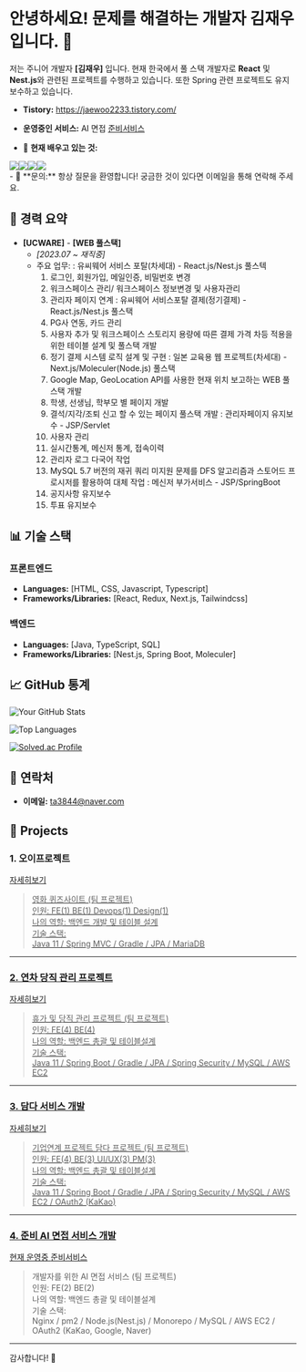 # 안녕하세요! 문제를 해결하는 개발자 김재우입니다. 👋

저는 주니어 개발자 **[김재우]** 입니다. 현재 한국에서 풀 스택 개발자로 **React** 및 **Nest.js**와 관련된 프로젝트를 수행하고 있습니다. 또한 Spring 관련 프로젝트도 유지보수하고 있습니다.

- **Tistory:** 
https://jaewoo2233.tistory.com/

- **운영중인 서비스:**
AI 면접
<a href="https://www.joonbee.co.kr">준비서비스</a>

- 🌱 **현재 배우고 있는 것:**

<div style="display:flex;">
  <img src="https://img.shields.io/badge/React-61DAFB?style=flat-square&logo=React&logoColor=black"/>
<img src="https://img.shields.io/badge/Next.js-000000?style=flat-square&logo=Next.js&logoColor=white"/>
<img src="https://img.shields.io/badge/Node.js-339933?style=flat-square&logo=Node.js&logoColor=white"/>
  <img src="https://img.shields.io/badge/Typescript-3178C6?style=flat-square&logo=Typescript&logoColor=white"/>
</div>
- 💬 **문의:** 항상 질문을 환영합니다! 궁금한 것이 있다면 이메일을 통해 연락해 주세요.

## 🚀 경력 요약
- **[UCWARE]** - **[WEB 풀스택]**
  - _[2023.07 ~ 재직중]_
  - 주요 업무:
    : 유씨웨어 서비스 포탈(차세대) - React.js/Nest.js 풀스텍
      1. 로그인, 회원가입, 메일인증, 비밀번호 변경
      2. 워크스페이스 관리/ 워크스페이스 정보변경 및 사용자관리
      3. 관리자 페이지 연계
    : 유씨웨어 서비스포탈 결제(정기결제) - React.js/Nest.js 풀스택
      1. PG사 연동, 카드 관리
      2. 사용자 추가 및 워크스페이스 스토리지 용량에 따른 결제 가격 차등 적용을 위한 테이블 설계 및 풀스택 개발
      3. 정기 결제 시스템 로직 설계 및 구현
    : 일본 교육용 웹 프로젝트(차세대) - Next.js/Moleculer(Node.js) 풀스택
      1. Google Map, GeoLocation API를 사용한 현재 위치 보고하는 WEB 풀스택 개발
      2. 학생, 선생님, 학부모 별 페이지 개발
      3. 결석/지각/조퇴 신고 할 수 있는 페이지 풀스택 개발
    : 관리자페이지 유지보수 - JSP/Servlet
      1. 사용자 관리
      2. 실시간통계, 메신저 통계, 접속이력
      3. 관리자 로그 다국어 작업
      4. MySQL 5.7 버전의 재귀 쿼리 미지원 문제를 DFS 알고리즘과 스토어드 프로시저를 활용하여 대체 작업
    : 메신저 부가서비스 - JSP/SpringBoot
      1. 공지사항 유지보수
      2. 투표 유지보수

## 📊 기술 스택
### 프론트엔드
- **Languages:** [HTML, CSS, Javascript, Typescript]
- **Frameworks/Libraries:** [React, Redux, Next.js, Tailwindcss]

### 백엔드
- **Languages:** [Java, TypeScript, SQL]
- **Frameworks/Libraries:** [Nest.js, Spring Boot, Moleculer]

## 📈 GitHub 통계
![Your GitHub Stats](https://github-readme-stats.vercel.app/api?username=kimjaewoo2233&show_icons=true&count_private=true&theme=radical)

![Top Languages](https://github-readme-stats.vercel.app/api/top-langs/?username=kimjaewoo2233&layout=compact&theme=radical)

[![Solved.ac Profile](http://mazassumnida.wtf/api/v2/generate_badge?boj=ta3844)](https://solved.ac/ta3844/) 
## 💬 연락처
- **이메일:** [ta3844@naver.com](mailto:ta3844@naver.com)

## :pushpin: Projects
### 1. 오이프로젝트
 <a href="https://github.com/kimjaewoo2233/movie-web-project">자세히보기 
>영화 퀴즈사이트 (팀 프로젝트)<br/>
>인원: FE(1) BE(1) Devops(1) Design(1) <br/>
>나의 역할: 백엔드 개발 및 테이블 설계 <br/>
>기술 스택:  
>Java 11 / Spring MVC / Gradle / JPA / 
>MariaDB

---

### 2. 연차 당직 관리 프로젝트
 <a href="https://github.com/Kdt4-Miniproject/BE_Mini">자세히보기
>휴가 및 당직 관리 프로젝트 (팀 프로젝트)<br/>
>인원: FE(4) BE(4) <br/>
>나의 역할: 백엔드 총괄 및 테이블설계 <br/>
>기술 스택:  
>Java 11 / Spring Boot / Gradle / JPA / Spring Security / MySQL / AWS EC2 

--- 

### 3. 담다 서비스 개발 
 <a href="https://github.com/Final-DAMDA/BE_DAMDA">자세히보기
>기업연계 프로젝트 담다 프로젝트 (팀 프로젝트)<br/>
>인원: FE(4) BE(3) UI/UX(3) PM(3)<br/>
>나의 역할: 백엔드 총괄 및 테이블설계    <br/> 
>기술 스택:  
>Java 11 / Spring Boot / Gradle / JPA / Spring Security / MySQL / AWS EC2 / OAuth2 (KaKao)  

--- 

### 4. 준비 AI 면접 서비스 개발 
현재 운영중 
<a href="https://www.joonbee.co.kr">준비서비스</a>
>개발자를 위한 AI 면접 서비스 (팀 프로젝트)<br/>
>인원: FE(2) BE(2)<br/>
>나의 역할: 백엔드 총괄 및 테이블설계     <br/>
>기술 스택:  
> Nginx / pm2 / Node.js(Nest.js) / Monorepo / MySQL / AWS EC2 / OAuth2 (KaKao, Google, Naver)  

--- 


감사합니다! 🥳
